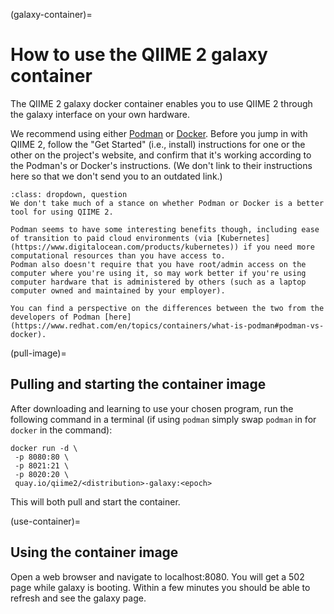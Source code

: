 (galaxy-container)=
# How to use the QIIME 2 galaxy container

The QIIME 2 galaxy docker container enables you to use QIIME 2 through the galaxy interface on your own hardware.

We recommend using either [Podman](https://podman.io) or [Docker](https://docker.com).
Before you jump in with QIIME 2, follow the "Get Started" (i.e., install) instructions for one or the other on the project's website, and confirm that it's working according to the Podman's or Docker's instructions.
(We don't link to their instructions here so that we don't send you to an outdated link.)

```{admonition} Podman versus Docker
:class: dropdown, question
We don't take much of a stance on whether Podman or Docker is a better tool for using QIIME 2.

Podman seems to have some interesting benefits though, including ease of transition to paid cloud environments (via [Kubernetes](https://www.digitalocean.com/products/kubernetes)) if you need more computational resources than you have access to.
Podman also doesn't require that you have root/admin access on the computer where you're using it, so may work better if you're using computer hardware that is administered by others (such as a laptop computer owned and maintained by your employer).

You can find a perspective on the differences between the two from the developers of Podman [here](https://www.redhat.com/en/topics/containers/what-is-podman#podman-vs-docker).
```

(pull-image)=
## Pulling and starting the container image

After downloading and learning to use your chosen program, run the following command in a terminal (if using `podman` simply swap `podman` in for `docker` in the command):

```shell
docker run -d \
 -p 8080:80 \
 -p 8021:21 \
 -p 8020:20 \
 quay.io/qiime2/<distribution>-galaxy:<epoch>
```

This will both pull and start the container.

(use-container)=
## Using the container image

Open a web browser and navigate to localhost:8080. You will get a 502 page while galaxy is booting. Within a few minutes you should be able to refresh and see the galaxy page.
